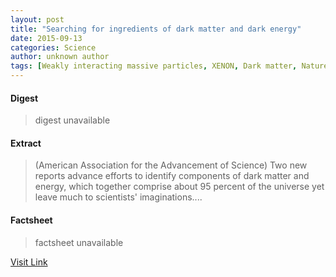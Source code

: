 ```yaml
---
layout: post
title: "Searching for ingredients of dark matter and dark energy"
date: 2015-09-13
categories: Science
author: unknown author
tags: [Weakly interacting massive particles, XENON, Dark matter, Nature, Physical sciences, Particle physics, Physical cosmology, Theoretical physics, Physical universe, Cosmology, Science, Mechanics, Physics]
---
```



#### Digest
>digest unavailable

#### Extract
>(American Association for the Advancement of Science) Two new reports advance efforts to identify components of dark matter and energy, which together comprise about 95 percent of the universe yet leave much to scientists' imaginations....

#### Factsheet
>factsheet unavailable

[Visit Link](http://www.eurekalert.org/pub_releases/2015-08/aaft-sfi081715.php)


